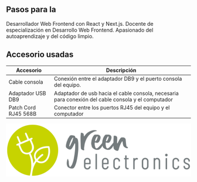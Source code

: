 ## Pasos para la

Desarrollador Web Frontend con React y Next.js. Docente de especialización en Desarrollo Web Frontend. Apasionado del autoaprendizaje y del código limpio.


## Accesorio usadas
| Accesorio           |Descripción                                                                      |
|---------------------|---------------------------------------------------------------------------------|
| Cable consola       | Conexión entre el adaptador DB9 y el puerto consola del equipo. |
| Adaptador USB  DB9  | Adaptador de usb hacia el cable consola, necesaria para conexión del cable consola y el computador   |
| Patch Cord RJ45 568B| Conector entre los puertos RJ45 del equipo y el computador     |

![logo](../static/images/logo.png)
